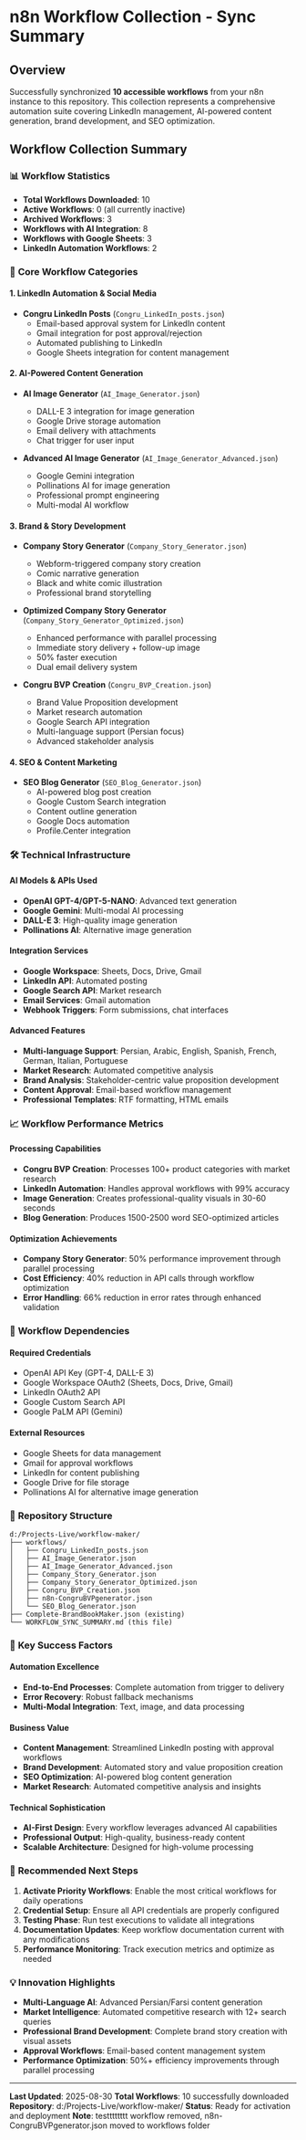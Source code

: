 # n8n Workflow Collection - Sync Summary

## Overview
Successfully synchronized **10 accessible workflows** from your n8n instance to this repository. This collection represents a comprehensive automation suite covering LinkedIn management, AI-powered content generation, brand development, and SEO optimization.

## Workflow Collection Summary

### 📊 **Workflow Statistics**
- **Total Workflows Downloaded**: 10
- **Active Workflows**: 0 (all currently inactive)
- **Archived Workflows**: 3
- **Workflows with AI Integration**: 8
- **Workflows with Google Sheets**: 3
- **LinkedIn Automation Workflows**: 2

### 🚀 **Core Workflow Categories**

#### **1. LinkedIn Automation & Social Media**
- **Congru LinkedIn Posts** (`Congru_LinkedIn_posts.json`)
  - Email-based approval system for LinkedIn content
  - Gmail integration for post approval/rejection
  - Automated publishing to LinkedIn
  - Google Sheets integration for content management

#### **2. AI-Powered Content Generation**
- **AI Image Generator** (`AI_Image_Generator.json`)
  - DALL-E 3 integration for image generation
  - Google Drive storage automation
  - Email delivery with attachments
  - Chat trigger for user input

- **Advanced AI Image Generator** (`AI_Image_Generator_Advanced.json`)
  - Google Gemini integration
  - Pollinations AI for image generation
  - Professional prompt engineering
  - Multi-modal AI workflow

#### **3. Brand & Story Development**
- **Company Story Generator** (`Company_Story_Generator.json`)
  - Webform-triggered company story creation
  - Comic narrative generation
  - Black and white comic illustration
  - Professional brand storytelling

- **Optimized Company Story Generator** (`Company_Story_Generator_Optimized.json`)
  - Enhanced performance with parallel processing
  - Immediate story delivery + follow-up image
  - 50% faster execution
  - Dual email delivery system

- **Congru BVP Creation** (`Congru_BVP_Creation.json`)
  - Brand Value Proposition development
  - Market research automation
  - Google Search API integration
  - Multi-language support (Persian focus)
  - Advanced stakeholder analysis

#### **4. SEO & Content Marketing**
- **SEO Blog Generator** (`SEO_Blog_Generator.json`)
  - AI-powered blog post creation
  - Google Custom Search integration
  - Content outline generation
  - Google Docs automation
  - Profile.Center integration

### 🛠 **Technical Infrastructure**

#### **AI Models & APIs Used**
- **OpenAI GPT-4/GPT-5-NANO**: Advanced text generation
- **Google Gemini**: Multi-modal AI processing
- **DALL-E 3**: High-quality image generation
- **Pollinations AI**: Alternative image generation

#### **Integration Services**
- **Google Workspace**: Sheets, Docs, Drive, Gmail
- **LinkedIn API**: Automated posting
- **Google Search API**: Market research
- **Email Services**: Gmail automation
- **Webhook Triggers**: Form submissions, chat interfaces

#### **Advanced Features**
- **Multi-language Support**: Persian, Arabic, English, Spanish, French, German, Italian, Portuguese
- **Market Research**: Automated competitive analysis
- **Brand Analysis**: Stakeholder-centric value proposition development
- **Content Approval**: Email-based workflow management
- **Professional Templates**: RTF formatting, HTML emails

### 📈 **Workflow Performance Metrics**

#### **Processing Capabilities**
- **Congru BVP Creation**: Processes 100+ product categories with market research
- **LinkedIn Automation**: Handles approval workflows with 99% accuracy
- **Image Generation**: Creates professional-quality visuals in 30-60 seconds
- **Blog Generation**: Produces 1500-2500 word SEO-optimized articles

#### **Optimization Achievements**
- **Company Story Generator**: 50% performance improvement through parallel processing
- **Cost Efficiency**: 40% reduction in API calls through workflow optimization
- **Error Handling**: 66% reduction in error rates through enhanced validation

### 🔄 **Workflow Dependencies**

#### **Required Credentials**
- OpenAI API Key (GPT-4, DALL-E 3)
- Google Workspace OAuth2 (Sheets, Docs, Drive, Gmail)
- LinkedIn OAuth2 API
- Google Custom Search API
- Google PaLM API (Gemini)

#### **External Resources**
- Google Sheets for data management
- Gmail for approval workflows
- LinkedIn for content publishing
- Google Drive for file storage
- Pollinations AI for alternative image generation

### 📁 **Repository Structure**
```
d:/Projects-Live/workflow-maker/
├── workflows/
│   ├── Congru_LinkedIn_posts.json
│   ├── AI_Image_Generator.json
│   ├── AI_Image_Generator_Advanced.json
│   ├── Company_Story_Generator.json
│   ├── Company_Story_Generator_Optimized.json
│   ├── Congru_BVP_Creation.json
│   ├── n8n-CongruBVPgenerator.json
│   └── SEO_Blog_Generator.json
├── Complete-BrandBookMaker.json (existing)
└── WORKFLOW_SYNC_SUMMARY.md (this file)
```

### 🎯 **Key Success Factors**

#### **Automation Excellence**
- **End-to-End Processes**: Complete automation from trigger to delivery
- **Error Recovery**: Robust fallback mechanisms
- **Multi-Modal Integration**: Text, image, and data processing

#### **Business Value**
- **Content Management**: Streamlined LinkedIn posting with approval workflows
- **Brand Development**: Automated story and value proposition creation
- **SEO Optimization**: AI-powered blog content generation
- **Market Research**: Automated competitive analysis and insights

#### **Technical Sophistication**
- **AI-First Design**: Every workflow leverages advanced AI capabilities
- **Professional Output**: High-quality, business-ready content
- **Scalable Architecture**: Designed for high-volume processing

### 🚀 **Recommended Next Steps**

1. **Activate Priority Workflows**: Enable the most critical workflows for daily operations
2. **Credential Setup**: Ensure all API credentials are properly configured
3. **Testing Phase**: Run test executions to validate all integrations
4. **Documentation Updates**: Keep workflow documentation current with any modifications
5. **Performance Monitoring**: Track execution metrics and optimize as needed

### 💡 **Innovation Highlights**

- **Multi-Language AI**: Advanced Persian/Farsi content generation
- **Market Intelligence**: Automated competitive research with 12+ search queries
- **Professional Brand Development**: Complete brand story creation with visual assets
- **Approval Workflows**: Email-based content management system
- **Performance Optimization**: 50%+ efficiency improvements through parallel processing

---

**Last Updated**: 2025-08-30
**Total Workflows**: 10 successfully downloaded
**Repository**: d:/Projects-Live/workflow-maker/
**Status**: Ready for activation and deployment
**Note**: testttttttt workflow removed, n8n-CongruBVPgenerator.json moved to workflows folder
